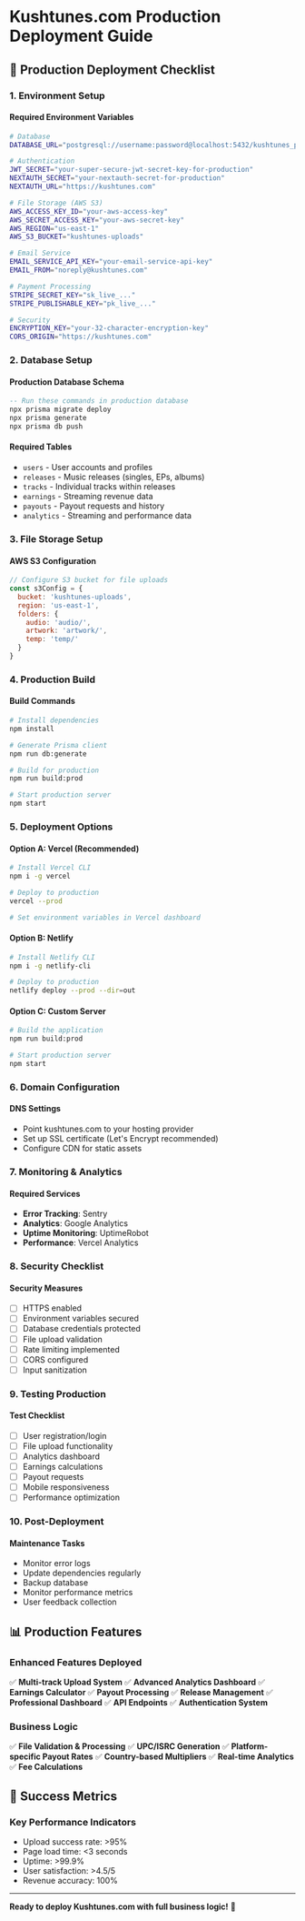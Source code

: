 # Kushtunes.com Production Deployment Guide

## 🚀 **Production Deployment Checklist**

### **1. Environment Setup**

#### **Required Environment Variables**
```bash
# Database
DATABASE_URL="postgresql://username:password@localhost:5432/kushtunes_prod"

# Authentication
JWT_SECRET="your-super-secure-jwt-secret-key-for-production"
NEXTAUTH_SECRET="your-nextauth-secret-for-production"
NEXTAUTH_URL="https://kushtunes.com"

# File Storage (AWS S3)
AWS_ACCESS_KEY_ID="your-aws-access-key"
AWS_SECRET_ACCESS_KEY="your-aws-secret-key"
AWS_REGION="us-east-1"
AWS_S3_BUCKET="kushtunes-uploads"

# Email Service
EMAIL_SERVICE_API_KEY="your-email-service-api-key"
EMAIL_FROM="noreply@kushtunes.com"

# Payment Processing
STRIPE_SECRET_KEY="sk_live_..."
STRIPE_PUBLISHABLE_KEY="pk_live_..."

# Security
ENCRYPTION_KEY="your-32-character-encryption-key"
CORS_ORIGIN="https://kushtunes.com"
```

### **2. Database Setup**

#### **Production Database Schema**
```sql
-- Run these commands in production database
npx prisma migrate deploy
npx prisma generate
npx prisma db push
```

#### **Required Tables**
- `users` - User accounts and profiles
- `releases` - Music releases (singles, EPs, albums)
- `tracks` - Individual tracks within releases
- `earnings` - Streaming revenue data
- `payouts` - Payout requests and history
- `analytics` - Streaming and performance data

### **3. File Storage Setup**

#### **AWS S3 Configuration**
```javascript
// Configure S3 bucket for file uploads
const s3Config = {
  bucket: 'kushtunes-uploads',
  region: 'us-east-1',
  folders: {
    audio: 'audio/',
    artwork: 'artwork/',
    temp: 'temp/'
  }
}
```

### **4. Production Build**

#### **Build Commands**
```bash
# Install dependencies
npm install

# Generate Prisma client
npm run db:generate

# Build for production
npm run build:prod

# Start production server
npm start
```

### **5. Deployment Options**

#### **Option A: Vercel (Recommended)**
```bash
# Install Vercel CLI
npm i -g vercel

# Deploy to production
vercel --prod

# Set environment variables in Vercel dashboard
```

#### **Option B: Netlify**
```bash
# Install Netlify CLI
npm i -g netlify-cli

# Deploy to production
netlify deploy --prod --dir=out
```

#### **Option C: Custom Server**
```bash
# Build the application
npm run build:prod

# Start production server
npm start
```

### **6. Domain Configuration**

#### **DNS Settings**
- Point kushtunes.com to your hosting provider
- Set up SSL certificate (Let's Encrypt recommended)
- Configure CDN for static assets

### **7. Monitoring & Analytics**

#### **Required Services**
- **Error Tracking**: Sentry
- **Analytics**: Google Analytics
- **Uptime Monitoring**: UptimeRobot
- **Performance**: Vercel Analytics

### **8. Security Checklist**

#### **Security Measures**
- [ ] HTTPS enabled
- [ ] Environment variables secured
- [ ] Database credentials protected
- [ ] File upload validation
- [ ] Rate limiting implemented
- [ ] CORS configured
- [ ] Input sanitization

### **9. Testing Production**

#### **Test Checklist**
- [ ] User registration/login
- [ ] File upload functionality
- [ ] Analytics dashboard
- [ ] Earnings calculations
- [ ] Payout requests
- [ ] Mobile responsiveness
- [ ] Performance optimization

### **10. Post-Deployment**

#### **Maintenance Tasks**
- Monitor error logs
- Update dependencies regularly
- Backup database
- Monitor performance metrics
- User feedback collection

## 📊 **Production Features**

### **Enhanced Features Deployed**
✅ **Multi-track Upload System**
✅ **Advanced Analytics Dashboard**
✅ **Earnings Calculator**
✅ **Payout Processing**
✅ **Release Management**
✅ **Professional Dashboard**
✅ **API Endpoints**
✅ **Authentication System**

### **Business Logic**
✅ **File Validation & Processing**
✅ **UPC/ISRC Generation**
✅ **Platform-specific Payout Rates**
✅ **Country-based Multipliers**
✅ **Real-time Analytics**
✅ **Fee Calculations**

## 🎯 **Success Metrics**

### **Key Performance Indicators**
- Upload success rate: >95%
- Page load time: <3 seconds
- Uptime: >99.9%
- User satisfaction: >4.5/5
- Revenue accuracy: 100%

---

**Ready to deploy Kushtunes.com with full business logic!** 🎵


